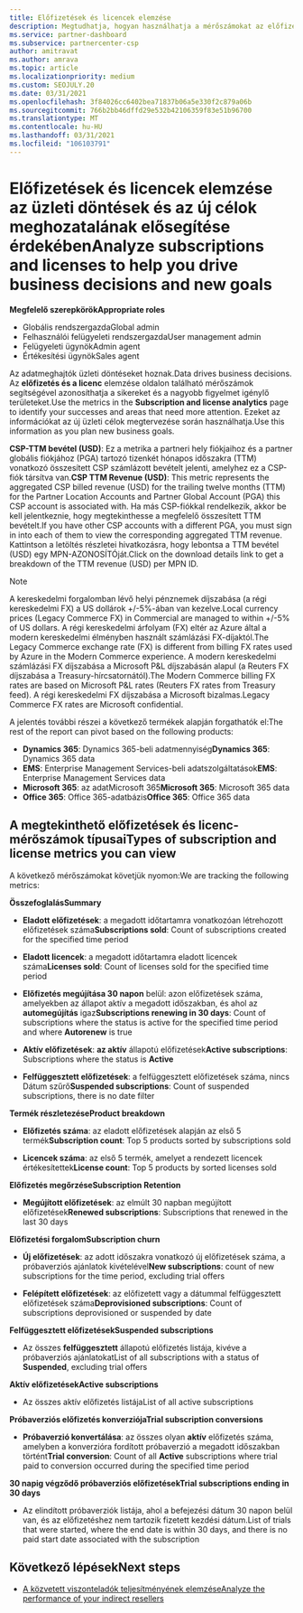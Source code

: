 ```yaml
---
title: Előfizetések és licencek elemzése
description: Megtudhatja, hogyan használhatja a mérőszámokat az előfizetés és a licenc elemzése oldalon a sikerek és a nagyobb figyelmet igénylő területek azonosításához.
ms.service: partner-dashboard
ms.subservice: partnercenter-csp
author: amitravat
ms.author: amrava
ms.topic: article
ms.localizationpriority: medium
ms.custom: SEOJULY.20
ms.date: 03/31/2021
ms.openlocfilehash: 3f84026cc6402bea71837b06a5e330f2c879a06b
ms.sourcegitcommit: 766b2bb46dffd29e532b42106359f83e51b96700
ms.translationtype: MT
ms.contentlocale: hu-HU
ms.lasthandoff: 03/31/2021
ms.locfileid: "106103791"
---
```

# <a name="analyze-subscriptions-and-licenses-to-help-you-drive-business-decisions-and-new-goals"></a><span data-ttu-id="adb42-103">Előfizetések és licencek elemzése az üzleti döntések és az új célok meghozatalának elősegítése érdekében</span><span class="sxs-lookup"><span data-stu-id="adb42-103">Analyze subscriptions and licenses to help you drive business decisions and new goals</span></span>

<span data-ttu-id="adb42-104">**Megfelelő szerepkörök**</span><span class="sxs-lookup"><span data-stu-id="adb42-104">**Appropriate roles**</span></span>

- <span data-ttu-id="adb42-105">Globális rendszergazda</span><span class="sxs-lookup"><span data-stu-id="adb42-105">Global admin</span></span>
- <span data-ttu-id="adb42-106">Felhasználói felügyeleti rendszergazda</span><span class="sxs-lookup"><span data-stu-id="adb42-106">User management admin</span></span>
- <span data-ttu-id="adb42-107">Felügyeleti ügynök</span><span class="sxs-lookup"><span data-stu-id="adb42-107">Admin agent</span></span>
- <span data-ttu-id="adb42-108">Értékesítési ügynök</span><span class="sxs-lookup"><span data-stu-id="adb42-108">Sales agent</span></span>

<span data-ttu-id="adb42-109">Az adatmeghajtók üzleti döntéseket hoznak.</span><span class="sxs-lookup"><span data-stu-id="adb42-109">Data drives business decisions.</span></span> <span data-ttu-id="adb42-110">Az **előfizetés és a licenc** elemzése oldalon található mérőszámok segítségével azonosíthatja a sikereket és a nagyobb figyelmet igénylő területeket.</span><span class="sxs-lookup"><span data-stu-id="adb42-110">Use the metrics in the **Subscription and license analytics** page to identify your successes and areas that need more attention.</span></span> <span data-ttu-id="adb42-111">Ezeket az információkat az új üzleti célok megtervezése során használhatja.</span><span class="sxs-lookup"><span data-stu-id="adb42-111">Use this information as you plan new business goals.</span></span>

<span data-ttu-id="adb42-112">**CSP-TTM bevétel (USD)**: Ez a metrika a partneri hely fiókjaihoz és a partner globális fiókjához (PGA) tartozó tizenkét hónapos időszakra (TTM) vonatkozó összesített CSP számlázott bevételt jelenti, amelyhez ez a CSP-fiók társítva van.</span><span class="sxs-lookup"><span data-stu-id="adb42-112">**CSP TTM Revenue (USD)**: This metric represents the aggregated CSP billed revenue (USD) for the trailing twelve months (TTM) for the Partner Location Accounts and Partner Global Account (PGA) this CSP account is associated with.</span></span> <span data-ttu-id="adb42-113">Ha más CSP-fiókkal rendelkezik, akkor be kell jelentkeznie, hogy megtekinthesse a megfelelő összesített TTM bevételt.</span><span class="sxs-lookup"><span data-stu-id="adb42-113">If you have other CSP accounts with a different PGA, you must sign in into each of them to view the corresponding aggregated TTM revenue.</span></span>  <span data-ttu-id="adb42-114">Kattintson a letöltés részletei hivatkozásra, hogy lebontsa a TTM bevétel (USD) egy MPN-AZONOSÍTÓját.</span><span class="sxs-lookup"><span data-stu-id="adb42-114">Click on the download details link to get a breakdown of the TTM revenue (USD) per MPN ID.</span></span>

>[!NOTE]
><span data-ttu-id="adb42-115">A kereskedelmi forgalomban lévő helyi pénznemek díjszabása (a régi kereskedelmi FX) a US dollárok +/-5%-ában van kezelve.</span><span class="sxs-lookup"><span data-stu-id="adb42-115">Local currency prices (Legacy Commerce FX) in Commercial are managed to within +/-5% of US dollars.</span></span> <span data-ttu-id="adb42-116">A régi kereskedelmi árfolyam (FX) eltér az Azure által a modern kereskedelmi élményben használt számlázási FX-díjaktól.</span><span class="sxs-lookup"><span data-stu-id="adb42-116">The Legacy Commerce exchange rate (FX) is different from billing FX rates used by Azure in the Modern Commerce experience.</span></span> <span data-ttu-id="adb42-117">A modern kereskedelmi számlázási FX díjszabása a Microsoft P&L díjszabásán alapul (a Reuters FX díjszabása a Treasury-hírcsatornától).</span><span class="sxs-lookup"><span data-stu-id="adb42-117">The Modern Commerce billing FX rates are based on Microsoft P&L rates (Reuters FX rates from Treasury feed).</span></span> <span data-ttu-id="adb42-118">A régi kereskedelmi FX díjszabása a Microsoft bizalmas.</span><span class="sxs-lookup"><span data-stu-id="adb42-118">Legacy Commerce FX rates are Microsoft confidential.</span></span>


<span data-ttu-id="adb42-119">A jelentés további részei a következő termékek alapján forgathatók el:</span><span class="sxs-lookup"><span data-stu-id="adb42-119">The rest of the report can pivot based on the following products:</span></span>

 - <span data-ttu-id="adb42-120">**Dynamics 365**: Dynamics 365-beli adatmennyiség</span><span class="sxs-lookup"><span data-stu-id="adb42-120">**Dynamics 365**: Dynamics 365 data</span></span>  
 - <span data-ttu-id="adb42-121">**EMS**: Enterprise Management Services-beli adatszolgáltatások</span><span class="sxs-lookup"><span data-stu-id="adb42-121">**EMS**: Enterprise Management Services data</span></span>  
 - <span data-ttu-id="adb42-122">**Microsoft 365**: az adatMicrosoft 365</span><span class="sxs-lookup"><span data-stu-id="adb42-122">**Microsoft 365**: Microsoft 365 data</span></span>  
 - <span data-ttu-id="adb42-123">**Office 365**: Office 365-adatbázis</span><span class="sxs-lookup"><span data-stu-id="adb42-123">**Office 365**: Office 365 data</span></span>  


## <a name="types-of-subscription-and-license-metrics-you-can-view"></a><span data-ttu-id="adb42-124">A megtekinthető előfizetések és licenc-mérőszámok típusai</span><span class="sxs-lookup"><span data-stu-id="adb42-124">Types of subscription and license metrics you can view</span></span>

<span data-ttu-id="adb42-125">A következő mérőszámokat követjük nyomon:</span><span class="sxs-lookup"><span data-stu-id="adb42-125">We are tracking the following metrics:</span></span>

<span data-ttu-id="adb42-126">**Összefoglalás**</span><span class="sxs-lookup"><span data-stu-id="adb42-126">**Summary**</span></span>  
 - <span data-ttu-id="adb42-127">**Eladott előfizetések**: a megadott időtartamra vonatkozóan létrehozott előfizetések száma</span><span class="sxs-lookup"><span data-stu-id="adb42-127">**Subscriptions sold**: Count of subscriptions created for the specified time period</span></span>  
  
 - <span data-ttu-id="adb42-128">**Eladott licencek**: a megadott időtartamra eladott licencek száma</span><span class="sxs-lookup"><span data-stu-id="adb42-128">**Licenses sold**: Count of licenses sold for the specified time period</span></span>  
  
 - <span data-ttu-id="adb42-129">**Előfizetés megújítása 30 napon** belül: azon előfizetések száma, amelyekben az állapot aktív a megadott időszakban, és ahol az **automegújítás** igaz</span><span class="sxs-lookup"><span data-stu-id="adb42-129">**Subscriptions renewing in 30 days**: Count of subscriptions where the status is active for the specified time period and where **Autorenew** is true</span></span>
 
 - <span data-ttu-id="adb42-130">**Aktív előfizetések**: **az aktív** állapotú előfizetések</span><span class="sxs-lookup"><span data-stu-id="adb42-130">**Active subscriptions**: Subscriptions where the status is **Active**</span></span>  
 
 - <span data-ttu-id="adb42-131">**Felfüggesztett előfizetések**: a felfüggesztett előfizetések száma, nincs Dátum szűrő</span><span class="sxs-lookup"><span data-stu-id="adb42-131">**Suspended subscriptions**: Count of suspended subscriptions, there is no date filter</span></span>  

<span data-ttu-id="adb42-132">**Termék részletezése**</span><span class="sxs-lookup"><span data-stu-id="adb42-132">**Product breakdown**</span></span>
  
 - <span data-ttu-id="adb42-133">**Előfizetés száma**: az eladott előfizetések alapján az első 5 termék</span><span class="sxs-lookup"><span data-stu-id="adb42-133">**Subscription count**: Top 5 products sorted by subscriptions sold</span></span>  
 
 - <span data-ttu-id="adb42-134">**Licencek száma**: az első 5 termék, amelyet a rendezett licencek értékesítettek</span><span class="sxs-lookup"><span data-stu-id="adb42-134">**License count**: Top 5 products by sorted licenses sold</span></span>

<span data-ttu-id="adb42-135">**Előfizetés megőrzése**</span><span class="sxs-lookup"><span data-stu-id="adb42-135">**Subscription Retention**</span></span>

 - <span data-ttu-id="adb42-136">**Megújított előfizetések**: az elmúlt 30 napban megújított előfizetések</span><span class="sxs-lookup"><span data-stu-id="adb42-136">**Renewed subscriptions**: Subscriptions that renewed in the last 30 days</span></span>  

<span data-ttu-id="adb42-137">**Előfizetési forgalom**</span><span class="sxs-lookup"><span data-stu-id="adb42-137">**Subscription churn**</span></span>  
 - <span data-ttu-id="adb42-138">**Új előfizetések**: az adott időszakra vonatkozó új előfizetések száma, a próbaverziós ajánlatok kivételével</span><span class="sxs-lookup"><span data-stu-id="adb42-138">**New subscriptions**: count of new subscriptions for the time period, excluding trial offers</span></span>  
 
 - <span data-ttu-id="adb42-139">**Felépített előfizetések**: az előfizetett vagy a dátummal felfüggesztett előfizetések száma</span><span class="sxs-lookup"><span data-stu-id="adb42-139">**Deprovisioned subscriptions**: Count of subscriptions deprovisioned or suspended by date</span></span>  

<span data-ttu-id="adb42-140">**Felfüggesztett előfizetések**</span><span class="sxs-lookup"><span data-stu-id="adb42-140">**Suspended subscriptions**</span></span> 
 
 - <span data-ttu-id="adb42-141">Az összes **felfüggesztett** állapotú előfizetés listája, kivéve a próbaverziós ajánlatokat</span><span class="sxs-lookup"><span data-stu-id="adb42-141">List of all subscriptions with a status of **Suspended**, excluding trial offers</span></span>  
  
<span data-ttu-id="adb42-142">**Aktív előfizetések**</span><span class="sxs-lookup"><span data-stu-id="adb42-142">**Active subscriptions**</span></span>

 - <span data-ttu-id="adb42-143">Az összes aktív előfizetés listája</span><span class="sxs-lookup"><span data-stu-id="adb42-143">List of all active subscriptions</span></span>  

<span data-ttu-id="adb42-144">**Próbaverziós előfizetés konverziója**</span><span class="sxs-lookup"><span data-stu-id="adb42-144">**Trial subscription conversions**</span></span>  

 - <span data-ttu-id="adb42-145">**Próbaverzió konvertálása**: az összes olyan **aktív** előfizetés száma, amelyben a konverzióra fordított próbaverzió a megadott időszakban történt</span><span class="sxs-lookup"><span data-stu-id="adb42-145">**Trial conversion**: Count of all **Active** subscriptions where trial paid to conversion occurred during the specified time period</span></span>  

<span data-ttu-id="adb42-146">**30 napig végződő próbaverziós előfizetések**</span><span class="sxs-lookup"><span data-stu-id="adb42-146">**Trial subscriptions ending in 30 days**</span></span>  

 - <span data-ttu-id="adb42-147">Az elindított próbaverziók listája, ahol a befejezési dátum 30 napon belül van, és az előfizetéshez nem tartozik fizetett kezdési dátum.</span><span class="sxs-lookup"><span data-stu-id="adb42-147">List of trials that were started, where the end date is within 30 days, and there is no paid start date associated with the subscription</span></span>  



## <a name="next-steps"></a><span data-ttu-id="adb42-148">Következő lépések</span><span class="sxs-lookup"><span data-stu-id="adb42-148">Next steps</span></span>

- [<span data-ttu-id="adb42-149">A közvetett viszonteladók teljesítményének elemzése</span><span class="sxs-lookup"><span data-stu-id="adb42-149">Analyze the performance of your indirect resellers</span></span>](analyze-indirect-resellers.md)